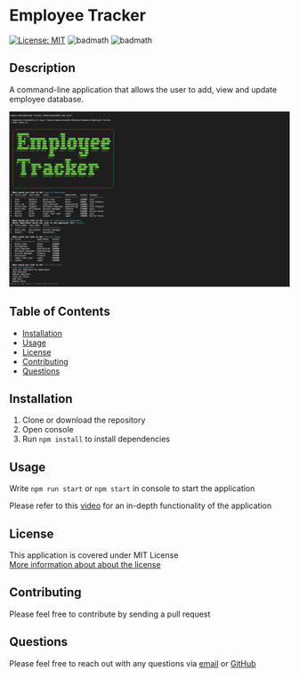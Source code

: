 # Employee Tracker

  [![License: MIT](https://img.shields.io/badge/License-MIT-yellow.svg)](https://opensource.org/licenses/MIT)
  ![badmath](https://img.shields.io/github/languages/top/samersaemeldahr/employee-tracker)
  ![badmath](https://img.shields.io/github/languages/count/samersaemeldahr/employee-tracker)

  ## Description 
  A command-line application that allows the user to add, view and update employee database.

  ![app Screenshot](./Assets/screenshot.png)

  ## Table of Contents
  
  * [Installation](#installation)
  * [Usage](#usage)
  * [License](#license) 
  * [Contributing](#contributing)
  * [Questions](#questions) 
  
  ## Installation
  1. Clone or download the repository
  1. Open console
  1. Run `npm install` to install dependencies
  
  ## Usage 
Write `npm run start` or `npm start` in console to start the application

Please refer to this [video](https://drive.google.com/file/d/1yzZYi3MhFadtePS1rG-ziKkkGz0eV0VF/view) for an in-depth functionality of the application
  
  
## License
This application is covered under MIT License<br>[More information about about the license](https://choosealicense.com/licenses/mit/)
  
  ## Contributing
  Please feel free to contribute by sending a pull request

  ## Questions
  Please feel free to reach out with any questions via [email](mailto:samersaemeldahr@gmail.com) or [GitHub](https://www.github.com/samersaemeldahr)